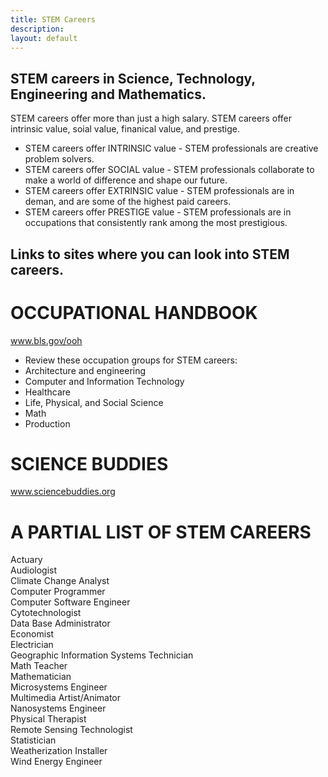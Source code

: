 ```yaml
---
title: STEM Careers
description:
layout: default
---
```



## **STEM careers in Science, Technology, Engineering and Mathematics.** 

STEM careers offer more than just a high salary.
STEM careers offer intrinsic value, soial value, finanical value, and prestige.  

- STEM careers offer INTRINSIC value - STEM professionals are creative problem solvers.                                    
- STEM careers offer SOCIAL value - STEM professionals collaborate to make a world of difference and shape our future.                
- STEM careers offer EXTRINSIC value - STEM professionals are in deman, and are some of the highest paid careers.                  
- STEM careers offer PRESTIGE value - STEM professionals are in occupations that consistently rank among the most prestigious.          

## **Links to sites where you can look into STEM careers.**
# **OCCUPATIONAL HANDBOOK**
www.bls.gov/ooh
- Review these occupation groups for STEM careers:
- Architecture and engineering
- Computer and Information Technology
- Healthcare
- Life, Physical, and Social Science
- Math
- Production

# **SCIENCE BUDDIES**
www.sciencebuddies.org

# **A PARTIAL LIST OF STEM CAREERS**
Actuary                             
Audiologist                          
Climate Change Analyst                          
Computer Programmer                           
Computer Software Engineer                            
Cytotechnologist                              
Data Base Administrator                           
Economist                                   
Electrician                                     
Geographic Information Systems Technician                       
Math Teacher                                        
Mathematician                                   
Microsystems Engineer                                       
Multimedia Artist/Animator                               
Nanosystems Engineer                                    
Physical Therapist                                  
Remote Sensing Technologist                               
Statistician                                   
Weatherization Installer                                
Wind Energy Engineer                                   
